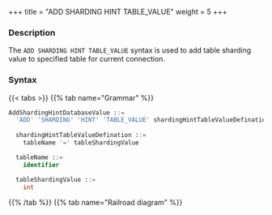 +++
title = "ADD SHARDING HINT TABLE_VALUE"
weight = 5
+++

### Description

The `ADD SHARDING HINT TABLE_VALUE` syntax is used to add table sharding value to specified table for current connection.

### Syntax

{{< tabs >}}
{{% tab name="Grammar" %}}
```sql
AddShardingHintDatabaseValue ::=
  'ADD' 'SHARDING' 'HINT' 'TABLE_VALUE' shardingHintTableValueDefination
  
  shardingHintTableValueDefination ::=
    tableName '=' tableShardingValue

  tableName ::=
    identifier

  tableShardingValue ::=
    int
```
{{% /tab %}}
{{% tab name="Railroad diagram" %}}
<iframe frameborder="0" name="diagram" id="diagram" width="100%" height="100%"></iframe>
{{% /tab %}}
{{< /tabs >}}

### Example

- Add the table sharding value for specified table

```sql
ADD SHARDING HINT TABLE_VALUE t_order = 100;
```

### Reserved word

`ADD`, `SHARDING`, `HINT`, `TABLE_VALUE`

### Related links

- [Reserved word](/en/reference/distsql/syntax/reserved-word/)
